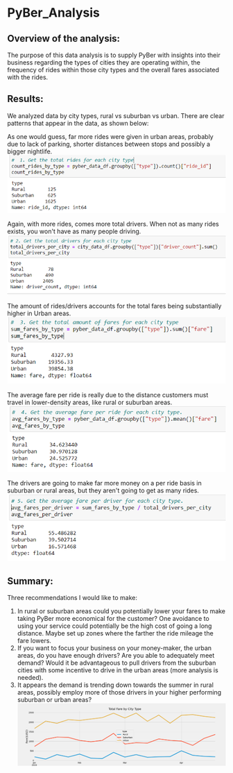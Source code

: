 # PyBer_Analysis #
## Overview of the analysis: ##
The purpose of this data analysis is to supply PyBer with insights into their business regarding the types of cities they are operating within, the frequency of rides within those city types and the overall fares associated with the rides. 

## Results: ##
We analyzed data by city types, rural vs suburban vs urban. There are clear patterns that appear in the data, as shown below:

As one would guess, far more rides were given in urban areas, probably due to lack of parking, shorter distances between stops and possibly a bigger nightlife.
![Total Rides.png](https://github.com/laurenneidhardt/PyBer_Analysis/blob/main/Total%20Rides.PNG)

Again, with more rides, comes more total drivers. When not as many rides exists, you won't have as many people driving.
![Total Drivers.png](https://github.com/laurenneidhardt/PyBer_Analysis/blob/main/Total%20Drivers.PNG)

The amount of rides/drivers accounts for the total fares being substantially higher in Urban areas.
![Total Fares.png](https://github.com/laurenneidhardt/PyBer_Analysis/blob/main/Total%20Fares.PNG)

The average fare per ride is really due to the distance customers must travel in lower-density areas, like rural or suburban areas.
![Avg_Fare_Per_Ride.png](https://github.com/laurenneidhardt/PyBer_Analysis/blob/main/Avg_Fare_Per_Ride.PNG)

The drivers are going to make far more money on a per ride basis in suburban or rural areas, but they aren't going to get as many rides. 
![Avg_Fare_Per_Driver.png](https://github.com/laurenneidhardt/PyBer_Analysis/blob/main/Avg_Fare_Per_Driver.PNG)


## Summary: ##

Three recommendations I would like to make:
1. In rural or suburban areas could you potentially lower your fares to make taking PyBer more economical for the customer? One avoidance to using your service could potentially be the high cost of going a long distance. Maybe set up zones where the farther the ride mileage the fare lowers.
2. If you want to focus your business on your money-maker, the urban areas, do you have enough drivers? Are you able to adequately meet demand? Would it be advantageous to pull drivers from the suburban cities with some incentive to drive in the urban areas (more analysis is needed).
3. It appears the demand is trending down towards the summer in rural areas, possibly employ more of those drivers in your higher performing suburban or urban areas? 
![pyber_fare_summary.png](https://github.com/laurenneidhardt/PyBer_Analysis/blob/main/analysis/pyber_fare_summary.png)
